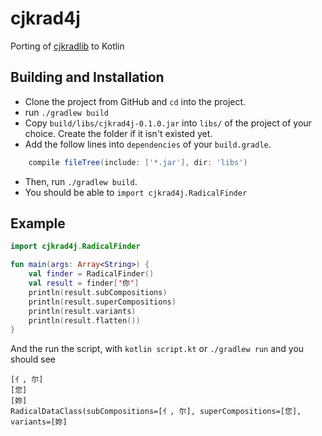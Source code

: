 # cjkrad4j

Porting of [cjkradlib](https://github.com/patarapolw/cjkradlib) to Kotlin

## Building and Installation

- Clone the project from GitHub and `cd` into the project.
- run `./gradlew build`
- Copy `build/libs/cjkrad4j-0.1.0.jar` into `libs/` of the project of your choice. Create the folder if it isn't existed yet.
- Add the follow lines into `dependencies` of your `build.gradle`.

```groovy
    compile fileTree(include: ['*.jar'], dir: 'libs')
```

- Then, run `./gradlew build`.
- You should be able to `import cjkrad4j.RadicalFinder`

## Example

```kotlin
import cjkrad4j.RadicalFinder

fun main(args: Array<String>) {
    val finder = RadicalFinder()
    val result = finder['你']
    println(result.subCompositions)
    println(result.superCompositions)
    println(result.variants)
    println(result.flatten())
}
```

And the run the script, with `kotlin script.kt` or `./gradlew run` and you should see

```commandline
[亻, 尔]
[您]
[妳]
RadicalDataClass(subCompositions=[亻, 尔], superCompositions=[您], variants=[妳]
```
